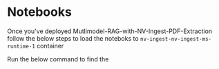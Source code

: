 # Notebooks

Once you've deployed Mutlimodel-RAG-with-NV-Ingest-PDF-Extraction follow the below steps to load the noteboks to `nv-ingest-nv-ingest-ms-runtime-1` container

Run the below command to find the 